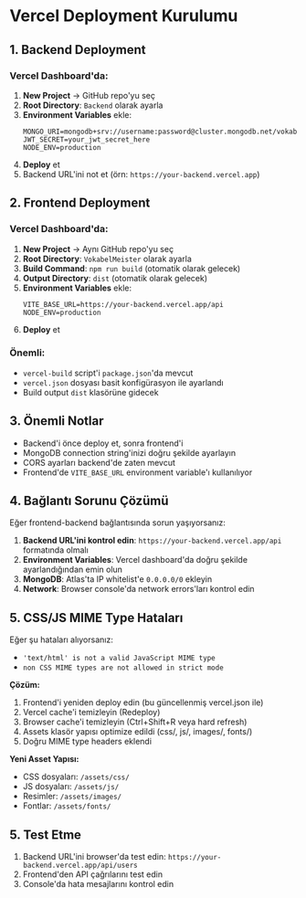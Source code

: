 # Vercel Deployment Kurulumu

## 1. Backend Deployment

### Vercel Dashboard'da:

1. **New Project** → GitHub repo'yu seç
2. **Root Directory**: `Backend` olarak ayarla
3. **Environment Variables** ekle:
   ```
   MONGO_URI=mongodb+srv://username:password@cluster.mongodb.net/vokabelmeister
   JWT_SECRET=your_jwt_secret_here
   NODE_ENV=production
   ```
4. **Deploy** et
5. Backend URL'ini not et (örn: `https://your-backend.vercel.app`)

## 2. Frontend Deployment

### Vercel Dashboard'da:

1. **New Project** → Aynı GitHub repo'yu seç
2. **Root Directory**: `VokabelMeister` olarak ayarla
3. **Build Command**: `npm run build` (otomatik olarak gelecek)
4. **Output Directory**: `dist` (otomatik olarak gelecek)
5. **Environment Variables** ekle:
   ```
   VITE_BASE_URL=https://your-backend.vercel.app/api
   NODE_ENV=production
   ```
6. **Deploy** et

### Önemli:

- `vercel-build` script'i `package.json`'da mevcut
- `vercel.json` dosyası basit konfigürasyon ile ayarlandı
- Build output `dist` klasörüne gidecek

## 3. Önemli Notlar

- Backend'i önce deploy et, sonra frontend'i
- MongoDB connection string'inizi doğru şekilde ayarlayın
- CORS ayarları backend'de zaten mevcut
- Frontend'de `VITE_BASE_URL` environment variable'ı kullanılıyor

## 4. Bağlantı Sorunu Çözümü

Eğer frontend-backend bağlantısında sorun yaşıyorsanız:

1. **Backend URL'ini kontrol edin**: `https://your-backend.vercel.app/api` formatında olmalı
2. **Environment Variables**: Vercel dashboard'da doğru şekilde ayarlandığından emin olun
3. **MongoDB**: Atlas'ta IP whitelist'e `0.0.0.0/0` ekleyin
4. **Network**: Browser console'da network errors'ları kontrol edin

## 5. CSS/JS MIME Type Hataları

Eğer şu hataları alıyorsanız:

- `'text/html' is not a valid JavaScript MIME type`
- `non CSS MIME types are not allowed in strict mode`

**Çözüm:**

1. Frontend'i yeniden deploy edin (bu güncellenmiş vercel.json ile)
2. Vercel cache'i temizleyin (Redeploy)
3. Browser cache'i temizleyin (Ctrl+Shift+R veya hard refresh)
4. Assets klasör yapısı optimize edildi (css/, js/, images/, fonts/)
5. Doğru MIME type headers eklendi

**Yeni Asset Yapısı:**

- CSS dosyaları: `/assets/css/`
- JS dosyaları: `/assets/js/`
- Resimler: `/assets/images/`
- Fontlar: `/assets/fonts/`

## 5. Test Etme

1. Backend URL'ini browser'da test edin: `https://your-backend.vercel.app/api/users`
2. Frontend'den API çağrılarını test edin
3. Console'da hata mesajlarını kontrol edin
